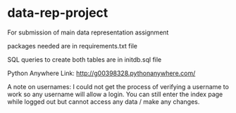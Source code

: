 # data-rep-project
For submission of main data representation assignment

packages needed are in requirements.txt file

SQL queries to create both tables are in initdb.sql file

Python Anywhere Link: http://g00398328.pythonanywhere.com/

A note on usernames:
I could not get the process of verifying a username to work so any username will allow a login.
You can still enter the index page while logged out but cannot access any data / make any changes.
